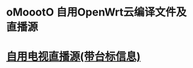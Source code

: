 # oMoootO 自用OpenWrt云编译文件及直播源

# [自用电视直播源(带台标信息)](https://raw.githubusercontent.com/gentle95/ActionsBackup/master/oMTTV.m3u)
